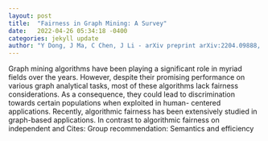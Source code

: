 ```yaml
---
layout: post
title:  "Fairness in Graph Mining: A Survey"
date:   2022-04-26 05:34:18 -0400
categories: jekyll update
author: "Y Dong, J Ma, C Chen, J Li - arXiv preprint arXiv:2204.09888, 2022"
---
```

Graph mining algorithms have been playing a significant role in myriad fields over the years. However, despite their promising performance on various graph analytical tasks, most of these algorithms lack fairness considerations. As a consequence, they could lead to discrimination towards certain populations when exploited in human- centered applications. Recently, algorithmic fairness has been extensively studied in graph-based applications. In contrast to algorithmic fairness on independent and Cites: Group recommendation: Semantics and efficiency